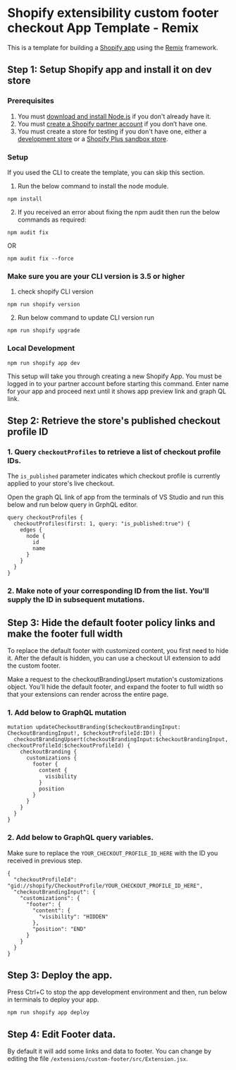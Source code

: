 # Shopify extensibility custom footer checkout App Template - Remix

This is a template for building a [Shopify app](https://shopify.dev/docs/apps/getting-started) using the [Remix](https://remix.run) framework.

<!-- TODO: Uncomment this after we've started using the template in the CLI -->
<!-- Rather than cloning this repo, you can use your preferred package manager and the Shopify CLI with [these steps](#installing-the-template). -->

## Step 1: Setup Shopify app and install it on dev store

### Prerequisites

1. You must [download and install Node.js](https://nodejs.org/en/download/) if you don't already have it.
2. You must [create a Shopify partner account](https://partners.shopify.com/signup) if you don’t have one.
3. You must create a store for testing if you don't have one, either a [development store](https://help.shopify.com/en/partners/dashboard/development-stores#create-a-development-store) or a [Shopify Plus sandbox store](https://help.shopify.com/en/partners/dashboard/managing-stores/plus-sandbox-store).

<!-- TODO Make this section about using @shopify/app once it's added to the CLI. -->

### Setup

If you used the CLI to create the template, you can skip this section.

1. Run the below command to install the node module.

```shell
npm install
```

2. If you received an error about fixing the npm audit then run the below commands as required:

```shell
npm audit fix
```
OR

```shell
npm audit fix --force
```


### Make sure you are your CLI version is 3.5 or higher

1. check shopify CLI version

```shell
npm run shopify version
```

2. Run below command to update CLI version run

```shell
npm run shopify upgrade
```

### Local Development

```shell
npm run shopify app dev
```

This setup will take you through creating a new Shopify App. You must be logged in to your partner account before starting this command. Enter name for your app and proceed next until it shows app preview link and graph QL link. 


## Step 2: Retrieve the store's published checkout profile ID

### 1. Query `checkoutProfiles` to retrieve a list of checkout profile IDs.
The `is_published` parameter indicates which checkout profile is currently applied to your store's live checkout.

Open the graph QL link of app from the terminals of VS Studio and run this below and run below query in GrphQL editor.

```shell
query checkoutProfiles {
  checkoutProfiles(first: 1, query: "is_published:true") {
    edges {
      node {
        id
        name
      }
    }
  }
}
```

### 2. Make note of your corresponding ID from the list. You'll supply the ID in subsequent mutations.


## Step 3: Hide the default footer policy links and make the footer full width

To replace the default footer with customized content, you first need to hide it. After the default is hidden, you can use a checkout UI extension to add the custom footer.

Make a request to the checkoutBrandingUpsert mutation's customizations object. You'll hide the default footer, and expand the footer to full width so that your extensions can render across the entire page.

### 1. Add below to GraphQL mutation

```shell
mutation updateCheckoutBranding($checkoutBrandingInput: CheckoutBrandingInput!, $checkoutProfileId:ID!) {
  checkoutBrandingUpsert(checkoutBrandingInput:$checkoutBrandingInput, checkoutProfileId:$checkoutProfileId) {
    checkoutBranding {
      customizations {
        footer {
          content {
            visibility
          }
          position
        }
      }
    }
  }
}
```

### 2. Add below to GraphQL query variables. 
Make sure to replace the `YOUR_CHECKOUT_PROFILE_ID_HERE` with the ID you received in previous step.

```shell
{
  "checkoutProfileId": "gid://shopify/CheckoutProfile/YOUR_CHECKOUT_PROFILE_ID_HERE",
  "checkoutBrandingInput": {
    "customizations": {
      "footer": {
        "content": {
          "visibility": "HIDDEN"
        },
        "position": "END"
      }
    }
  }
}
```


## Step 3: Deploy the app.

Press Ctrl+C to stop the app development environment and then, run below in terminals to deploy your app.

```shell
npm run shopify app deploy
```

## Step 4: Edit Footer data.

By default it will add some links and data to footer. 
You can change by editing the file `/extensions/custom-footer/src/Extension.jsx`.

